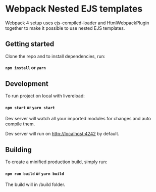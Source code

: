 # Webpack Nested EJS templates
Webpack 4 setup uses ejs-compiled-loader and HtmlWebpackPlugin together to make it possible to use nested EJS templates.

## Getting started

Clone the repo and to install dependencies, run:

#### `npm install` or `yarn`

## Development

To run project on local with livereload:

#### `npm start` or `yarn start`

Dev server will watch all your imported modules for changes and auto compile them. 

Dev server will run on [http://localhost:4242](http://localhost:4242) by default.


## Building

To create a minified production build, simply run:

#### `npm run build` or `yarn build`

The build will in /build folder.




